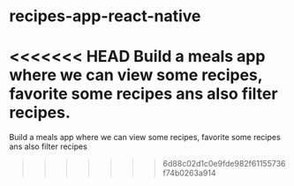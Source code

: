 # recipes-app-react-native
<<<<<<< HEAD
Build a meals app where we can view some recipes, favorite some recipes ans also filter recipes.
=======
Build a meals app where we can view some recipes, favorite some recipes ans also filter recipes
>>>>>>> 6d88c02d1c0e9fde982f61155736f74b0263a914
